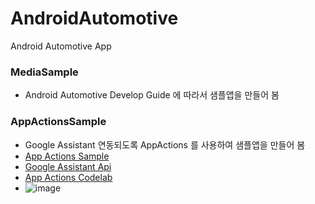 # AndroidAutomotive
Android Automotive App

### MediaSample
- Android Automotive Develop Guide 에 따라서 샘플앱을 만들어 봄

### AppActionsSample
- Google Assistant 연동되도록 AppActions 를 사용하여 샘플앱을 만들어 봄
- [App Actions Sample](https://github.com/actions-on-google/appactions-fitness-kotlin/tree/master)
- [Google Assistant Api](https://developer.android.com/guide/app-actions/test-tool)
- [App Actions Codelab](https://codelabs.developers.google.com/codelabs/appactions/?hl=ko#3)
- ![image](https://codelabs.developers.google.com/static/codelabs/appactions/img/AA_query_flow_1920.png?hl=ko)
